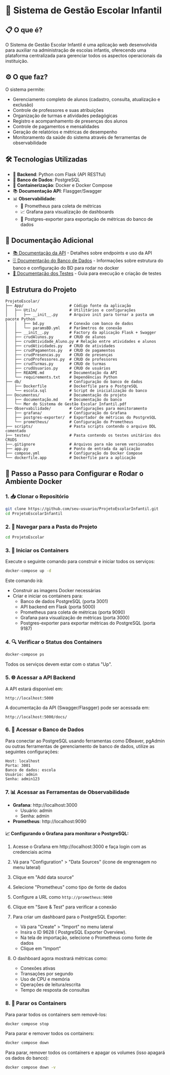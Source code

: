 # 🏫 Sistema de Gestão Escolar Infantil

## 📋 O que é?
O Sistema de Gestão Escolar Infantil é uma aplicação web desenvolvida para auxiliar na administração de escolas infantis, oferecendo uma plataforma centralizada para gerenciar todos os aspectos operacionais da instituição.

## ⚙️ O que faz?
O sistema permite:
- Gerenciamento completo de alunos (cadastro, consulta, atualização e exclusão)
- Controle de professores e suas atribuições
- Organização de turmas e atividades pedagógicas
- Registro e acompanhamento de presenças dos alunos
- Controle de pagamentos e mensalidades
- Geração de relatórios e métricas de desempenho
- Monitoramento da saúde do sistema através de ferramentas de observabilidade

## 🛠️ Tecnologias Utilizadas
- 🐍 **Backend**: Python com Flask (API RESTful)
- 🐘 **Banco de Dados**: PostgreSQL
- 🐳 **Containerização**: Docker e Docker Compose
- 📚 **Documentação API**: Flasgger/Swagger
- 📊 **Observabilidade**:
  - 📡 Prometheus para coleta de métricas
  - 📈 Grafana para visualização de dashboards
  - 🔄 Postgres-exporter para exportação de métricas do banco de dados

## 📖 Documentação Adicional
- [📚 Documentação da API](ProjetoEscolar/App/README.md) - Detalhes sobre endpoints e uso da API
- [🗄️ Documentação do Banco de Dados](ProjetoEscolar/Documentos/documentação.md) - Informações sobre estrutura do banco e configuração do BD para rodar no docker
- [🧪 Documentação dos Testes](ProjetoEscolar/testes/README.md) - Guia para execução e criação de testes

## 📁 Estrutura do Projeto
```
ProjetoEscolar/
├── App/                    # Código fonte da aplicação
│   ├── Utils/              # Utilitários e configurações
│   │   ├── __init__.py     # Arquivo init para tornar a pasta um pacote Python
│   │   ├── bd.py           # Conexão com banco de dados
│   │   └── paramsBD.yml    # Parâmetros de conexão
│   ├── __init__.py         # Factory da aplicação Flask + Swagger
│   ├── crudAlunos.py       # CRUD de alunos
│   ├── crudAtividade_Aluno.py # Relação entre atividades e alunos
│   ├── crudAtividades.py   # CRUD de atividades
│   ├── crudPagamentos.py   # CRUD de pagamentos
│   ├── crudPresencas.py    # CRUD de presenças
│   ├── crudProfessores.py  # CRUD de professores
│   ├── crudTurmas.py       # CRUD de turmas
│   ├── crudUsuarios.py     # CRUD de usuários
│   ├── README.md           # Documentação da API
│   └── requirements.txt    # Dependências Python
├── db/                     # Configuração do banco de dados
│   ├── Dockerfile          # Dockerfile para o PostgreSQL
│   └── escola.sql          # Script de inicialização do banco
├── Documentos/             # Documentação do projeto
│   ├── documentação.md     # Documentação do banco
│   └── Mer do Sistema de Gestão Escolar Infantil.pdf
├── Observabilidade/        # Configurações para monitoramento
│   ├── grafana/            # Configuração do Grafana
│   ├── postgres-exporter/  # Exportador de métricas do PostgreSQL
│   └── prometheus/         # Configuração do Prometheus
├── scripts/                # Pasta scripts contendo o arquivo DDL comentado
├── testes/                 # Pasta contendo os testes unitários dos CRUDS
├──.gitignore               # Arquivos para não serem versionados
├── app.py                  # Ponto de entrada da aplicação
├── compose.yml             # Configuração do Docker Compose
└── dockerfile.app          # Dockerfile para a aplicação
```

## 🚀 Passo a Passo para Configurar e Rodar o Ambiente Docker

### 1. 📥 Clonar o Repositório
```bash
git clone https://github.com/seu-usuario/ProjetoEscolarInfantil.git
cd ProjetoEscolarInfantil
```

### 2. 📂 Navegar para a Pasta do Projeto
```bash
cd ProjetoEscolar
```

### 3. 🐳 Iniciar os Containers
Execute o seguinte comando para construir e iniciar todos os serviços:
```bash
docker-compose up -d
```

Este comando irá:
- Construir as imagens Docker necessárias
- Criar e iniciar os containers para:
  - Banco de dados PostgreSQL (porta 3001)
  - API backend em Flask (porta 5000)
  - Prometheus para coleta de métricas (porta 9090)
  - Grafana para visualização de métricas (porta 3000)
  - Postgres-exporter para exportar métricas do PostgreSQL (porta 9187)

### 4. 🔍 Verificar o Status dos Containers
```bash
docker-compose ps
```

Todos os serviços devem estar com o status "Up".

### 5. 🌐 Acessar a API Backend
A API estará disponível em:
```
http://localhost:5000
```

A documentação da API (Swagger/Flasgger) pode ser acessada em:
```
http://localhost:5000/docs/
```

### 6. 💾 Acessar o Banco de Dados
Para conectar ao PostgreSQL usando ferramentas como DBeaver, pgAdmin ou outras ferramentas de gerenciamento de banco de dados, utilize as seguintes configurações:
```
Host: localhost
Porta: 3001
Banco de dados: escola
Usuário: admin
Senha: admin123
```

### 7. 📊 Acessar as Ferramentas de Observabilidade
- **Grafana**: http://localhost:3000
  - Usuário: admin
  - Senha: admin
- **Prometheus**: http://localhost:9090

#### 📈 Configurando o Grafana para monitorar o PostgreSQL:

1. Acesse o Grafana em http://localhost:3000 e faça login com as credenciais acima
2. Vá para "Configuration" > "Data Sources" (ícone de engrenagem no menu lateral)
3. Clique em "Add data source"
4. Selecione "Prometheus" como tipo de fonte de dados
5. Configure a URL como `http://prometheus:9090`
6. Clique em "Save & Test" para verificar a conexão

7. Para criar um dashboard para o PostgreSQL Exporter:
   - Vá para "Create" > "Import" no menu lateral
   - Insira o ID 9628 ( PostgreSQL Exporter Overview).
   - Na tela de importação, selecione o Prometheus como fonte de dados
   - Clique em "Import"

8. O dashboard agora mostrará métricas como:
   - Conexões ativas
   - Transações por segundo
   - Uso de CPU e memória
   - Operações de leitura/escrita
   - Tempo de resposta de consultas

### 8. 🛑 Parar os Containers
Para parar todos os containers sem removê-los:
```bash
docker compose stop
```

Para parar e remover todos os containers:
```bash
docker compose down
```

Para parar, remover todos os containers e apagar os volumes (isso apagará os dados do banco):
```bash
docker compose down -v
```